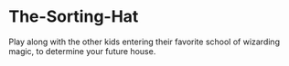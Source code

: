 # The-Sorting-Hat
Play along with the other kids entering their favorite school of wizarding magic, to determine your future house.
